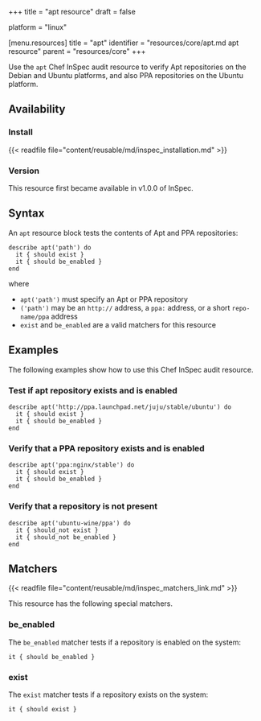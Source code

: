 +++
title = "apt resource"
draft = false

platform = "linux"

[menu.resources]
    title = "apt"
    identifier = "resources/core/apt.md apt resource"
    parent = "resources/core"
+++

Use the `apt` Chef InSpec audit resource to verify Apt repositories on the Debian and Ubuntu platforms, and also PPA repositories on the Ubuntu platform.

## Availability

### Install

{{< readfile file="content/reusable/md/inspec_installation.md" >}}

### Version

This resource first became available in v1.0.0 of InSpec.

## Syntax

An `apt` resource block tests the contents of Apt and PPA repositories:

    describe apt('path') do
      it { should exist }
      it { should be_enabled }
    end

where

- `apt('path')` must specify an Apt or PPA repository
- `('path')` may be an `http://` address, a `ppa:` address, or a short `repo-name/ppa` address
- `exist` and `be_enabled` are a valid matchers for this resource

## Examples

The following examples show how to use this Chef InSpec audit resource.

### Test if apt repository exists and is enabled

    describe apt('http://ppa.launchpad.net/juju/stable/ubuntu') do
      it { should exist }
      it { should be_enabled }
    end

### Verify that a PPA repository exists and is enabled

    describe apt('ppa:nginx/stable') do
      it { should exist }
      it { should be_enabled }
    end

### Verify that a repository is not present

    describe apt('ubuntu-wine/ppa') do
      it { should_not exist }
      it { should_not be_enabled }
    end

## Matchers

{{< readfile file="content/reusable/md/inspec_matchers_link.md" >}}

This resource has the following special matchers.

### be_enabled

The `be_enabled` matcher tests if a repository is enabled on the system:

    it { should be_enabled }

### exist

The `exist` matcher tests if a repository exists on the system:

    it { should exist }
